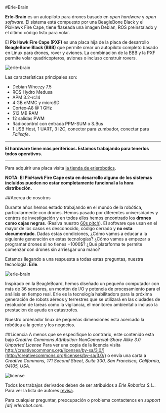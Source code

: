 #Erle-Brain

**Erle-Brain** es un autopiloto para drones basado en *open hardware* y *open software*. El sistema está compuesto por una BeagleBone Black y el PixHawk Fire Cape, tiene flaseada una imagen Debian, ROS preinstalado y el último código listo para volar.

El **PixHawk Fire Cape (PXF)** es una placa hija de la placa de desarrollo **BeagleBone Black (BBB)** que permite crear un autopiloto completo basado en Linux para drones, rover y aviones. La combinación de la BBB y la PXF permite volar quadricopteros, aviones o incluso construir rovers.

![erle-brain](https://erlerobotics.com/blog/wp-content/uploads/2014/10/bbb_pxf_resize.png)

Las características principales son:
- Debian Wheezy 7.5
- ROS Hydro Medusa
- APM 3.2-rc14
- 4 GB eMMC y microSD
- Cortex-A8 @ 1 GHz
- 512 MB RAM
- 12 salidas PWM 
- Radiocontrol con entrada PPM-SUM o S.Bus
- 1 USB Host, 1 UART, 3 I2C, conector para zumbador, conectar para *Failsafe*.

-------

**El hardware tiene más periféricos. Estamos trabajando para tenerlos todos operativos.**

-------

Para adquirir una placa visita [la tienda de erlerobotics](https://erlerobotics.com/blog/product/erle-brain/).

**NOTA**: **El PixHawk Fire Cape esta en desarrollo alguno de los sistemas incluidos pueden no estar completamente funcional a la hora distribución.**

##Acerca de nosotros

Durante años hemos estado trabajando en el mundo de la robótica, particularmente con drones. Hemos pasado por diferentes universidades y centros de investigación y en todos ellos hemos encontrado los **drones como cajas negras**. (Resiva nuestro [60s pitch](https://www.youtube.com/watch?v=tKAqjyXaC18)). El software que usan en el mayor de los casos es desconocido, código cerrado y **no esta documentado**. Dadas estas condiciones, ¿Cómo vamos a educar a la siguiente generación en estas tecnologías? ¿Cómo vamos a empezar a programar drones si no tienes +1000$? ¿Qué plataforma te permite comenzar con drones sin arriesgar una mano?

Estamos llegando a una respuesta a todas estas preguntas, nuestra tecnología: **Erle**.

![erle-brain](http://erlerobotics.com/blog/wp-content/uploads/2014/10/20141029_202223.jpg)

Inspirado en la BeagleBoard, hemos diseñado un pequeño computador con más de 36 sensores, un montón de I/O y potencia de procesamiento para el análisis en tiempo real. Erle es la tecnología habilitadora para la próxima generación de robots aéreos y terrestres que se utilizará en las ciudades de resolución de tareas como la vigilancia, el monitoreo ambiental o incluso la prestación de ayuda en catástrofes.

Nuestro ordenador linux de pequeñas dimensiones esta acercado la robótica a la gente y los negocios.

##Licencia
A menos que se especifique lo contrario, este contenido esta bajo *Creative Commons Attribution-NonComercial-Share Alike 3.0 Unported License* Para ver una copia de la licencia visita http://creativecommons.org/licenses/by-sa/3.0/](http://creativecommons.org/licenses/by-sa/3.0/) o envía una carta a *Creative Commons, 171 Second Street, Suite 300, San Francisco, California, 94105, USA*.

![license](http://i.creativecommons.org/l/by-nc-sa/4.0/88x31.png)

Todos los trabajos derivados deben de ser atribuidos a *Erle Robotics S.L.*. Para ver la lista de autores [revisa](https://github.com/erlerobot/erle_gitbook_mavtools/graphs/contributors).

Para cualquier preguntar, preocupación o problema contactenos en *support [at] erlerobot.com*.


